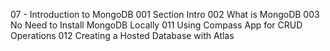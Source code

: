 07 - Introduction to MongoDB
001 Section Intro
002 What is MongoDB
003 No Need to Install MongoDB Locally
011 Using Compass App for CRUD Operations
012 Creating a Hosted Database with Atlas